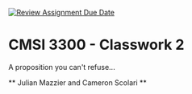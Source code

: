 [![Review Assignment Due Date](https://classroom.github.com/assets/deadline-readme-button-22041afd0340ce965d47ae6ef1cefeee28c7c493a6346c4f15d667ab976d596c.svg)](https://classroom.github.com/a/5d8r3Jae)
# CMSI 3300 - Classwork 2
A proposition you can't refuse...

** Julian Mazzier and Cameron Scolari **
